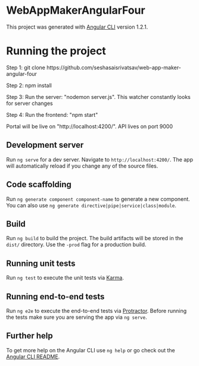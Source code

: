 # WebAppMakerAngularFour

This project was generated with [Angular CLI](https://github.com/angular/angular-cli) version 1.2.1.



<h1>Running the project </h1>

<p>Step 1: git clone https://github.com/seshasaisrivatsav/web-app-maker-angular-four</p>
<p>Step 2: npm install</p>
<p>Step 3: Run the server: "nodemon server.js". This watcher constantly looks for server changes</p>
<p>Step 4: Run the frontend: "npm start" </p>
<p>Portal will be live on "http://localhost:4200/". API lives on port 9000</p>




## Development server

Run `ng serve` for a dev server. Navigate to `http://localhost:4200/`. The app will automatically reload if you change any of the source files.

## Code scaffolding

Run `ng generate component component-name` to generate a new component. You can also use `ng generate directive|pipe|service|class|module`.

## Build

Run `ng build` to build the project. The build artifacts will be stored in the `dist/` directory. Use the `-prod` flag for a production build.

## Running unit tests

Run `ng test` to execute the unit tests via [Karma](https://karma-runner.github.io).

## Running end-to-end tests

Run `ng e2e` to execute the end-to-end tests via [Protractor](http://www.protractortest.org/).
Before running the tests make sure you are serving the app via `ng serve`.

## Further help

To get more help on the Angular CLI use `ng help` or go check out the [Angular CLI README](https://github.com/angular/angular-cli/blob/master/README.md).
